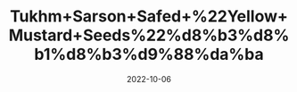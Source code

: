 ---
title: 'Tukhm+Sarson+Safed+%22Yellow+Mustard+Seeds%22%d8%b3%d8%b1%d8%b3%d9%88%da%ba'
date: '2022-10-06' 
metatag: '' 
inventory: '0' 
draft: false 
# meta description 
shortDescripton: 'Benefits%ef%bf%bdof%ef%bf%bdmustard%ef%bf%bdseeds%2c+from+treating+migraine%2c+easing+respiratory+congestion%2c+hydrating+the+skin%2c+to+slowing+down+aging+signs.'
description: 'Seed'
longdescription: ''
featured: True
# product Price
price: '100.0'
# Product Short Description
shortDescription: 'Benefits%ef%bf%bdof%ef%bf%bdmustard%ef%bf%bdseeds%2c+from+treating+migraine%2c+easing+respiratory+congestion%2c+hydrating+the+skin%2c+to+slowing+down+aging+signs.'
productID: '6B097591-952C-ED11-9968-005056B3A416'
type: 'products'
category: 'Seed' 
thumnailproduct: 'https://eraconnect.blob.core.windows.net/product-images/aminsaddiquidawakhana/6B097591-952C-ED11-9968-005056B3A416.webp' 
images:
  - image: 'https://eraconnect.blob.core.windows.net/product-images/aminsaddiquidawakhana/6B097591-952C-ED11-9968-005056B3A416.webp'  
Variants:
---